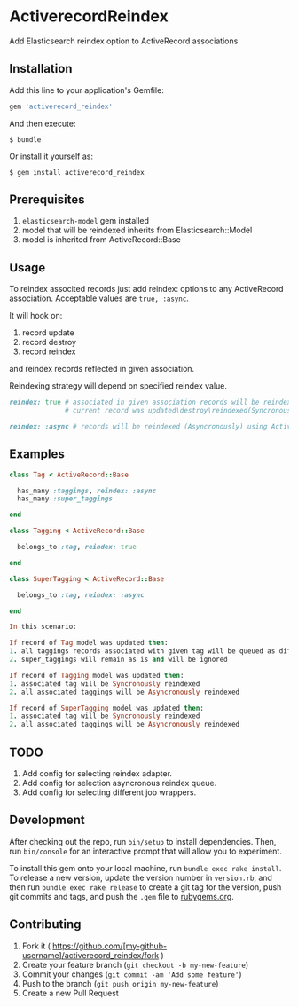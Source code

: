 # ActiverecordReindex

Add Elasticsearch reindex option to ActiveRecord associations

## Installation

Add this line to your application's Gemfile:

```ruby
gem 'activerecord_reindex'
```

And then execute:

    $ bundle

Or install it yourself as:

    $ gem install activerecord_reindex

## Prerequisites

  1. `elasticsearch-model` gem installed
  2. model that will be reindexed inherits from Elasticsearch::Model
  3. model is inherited from ActiveRecord::Base

## Usage

To reindex associted records just add reindex: options to any ActiveRecord association.
Acceptable values are `true, :async`.

It will hook on:
1. record update
2. record destroy
3. record reindex

and reindex records reflected in given association.

Reindexing strategy will depend on specified reindex value.

```ruby
reindex: true # associated in given association records will be reindexed in the same time as
              # current record was updated\destroy\reindexed(Syncronously)
```

```ruby
reindex: :async # records will be reindexed (Asyncronously) using ActiveJob as adapter.
```

## Examples

```ruby
class Tag < ActiveRecord::Base

  has_many :taggings, reindex: :async
  has_many :super_taggings

end

class Tagging < ActiveRecord::Base

  belongs_to :tag, reindex: true

end

class SuperTagging < ActiveRecord::Base

  belongs_to :tag, reindex: :async

end

In this scenario:

If record of Tag model was updated then:
1. all taggings records associated with given tag will be queued as different jobs for reindexing.
2. super_taggings will remain as is and will be ignored

If record of Tagging model was updated then:
1. associated tag will be Syncronously reindexed
2. all associated taggings will be Asyncronously reindexed

If record of SuperTagging model was updated then:
1. associated tag will be Syncronously reindexed
2. all associated taggings will be Asyncronously reindexed

```

## TODO

1. Add config for selecting reindex adapter.
2. Add config for selection asyncronous reindex queue.
3. Add config for selecting different job wrappers.

## Development

After checking out the repo, run `bin/setup` to install dependencies. Then, run `bin/console` for an interactive prompt that will allow you to experiment.

To install this gem onto your local machine, run `bundle exec rake install`. To release a new version, update the version number in `version.rb`, and then run `bundle exec rake release` to create a git tag for the version, push git commits and tags, and push the `.gem` file to [rubygems.org](https://rubygems.org).

## Contributing

1. Fork it ( https://github.com/[my-github-username]/activerecord_reindex/fork )
2. Create your feature branch (`git checkout -b my-new-feature`)
3. Commit your changes (`git commit -am 'Add some feature'`)
4. Push to the branch (`git push origin my-new-feature`)
5. Create a new Pull Request
